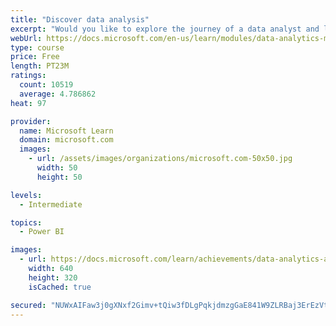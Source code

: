 ```yaml
---
title: "Discover data analysis"
excerpt: "Would you like to explore the journey of a data analyst and learn how a data analyst tells a story with data? In this module, you will explore the different roles in data and learn the different tasks of a data analyst."
webUrl: https://docs.microsoft.com/en-us/learn/modules/data-analytics-microsoft/
type: course
price: Free
length: PT23M
ratings:
  count: 10519
  average: 4.786862
heat: 97

provider:
  name: Microsoft Learn
  domain: microsoft.com
  images:
    - url: /assets/images/organizations/microsoft.com-50x50.jpg
      width: 50
      height: 50

levels:
  - Intermediate

topics:
  - Power BI

images:
  - url: https://docs.microsoft.com/learn/achievements/data-analytics-and-microsoft-social.png
    width: 640
    height: 320
    isCached: true

secured: "NUWxAIFaw3j0gXNxf2Gimv+tQiw3fDLgPqkjdmzgGaE841W9ZLRBaj3ErEzVtXf9h1EhetclWb7dEfJtl0GVMTatzG1edZ9iArVEpSSmUd02/TNeb4AdSgkBQ0hvKIaVT/IsPgwkIx7jOpIaFt6z47ITsV3MGhTOvLrJmIaVsLmzme2Zw5fbQ/tvnkPoxpJmuih2hIenmXvzu5LE2p5dgc8FJV8pGnZYzVr+n5nq2DU1zBIr0Ul9XYT+LV1Nmp+uHGHaow0V4twZER0syLK+zEULw5YDYLqIvEJ0gcw7NNcL6t4WQyAJ0TvjO3qaGRiXDk9+hfumwX6DQ1o8kJyK3HL+k06RU8TzZNbQQJBTDJS4fkKr74oNRGxSgMORMVTdGZ7az6VUSPf0g0qtPGmABmJb257w7cQs8e/n60id9mU=;6wH5dQ4y2s56TrO/TnFo/g=="
---
```


